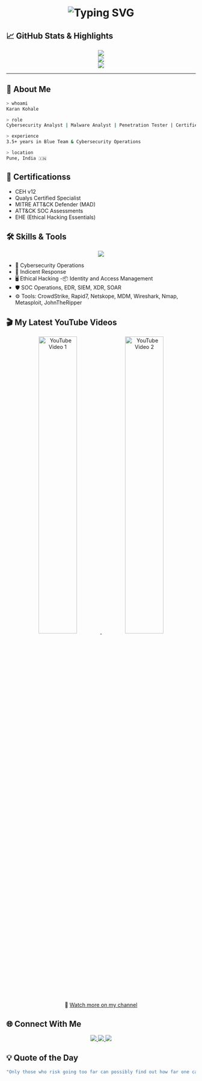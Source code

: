 <!-- Hacker Terminal Animation Start -->
<h1 align="center">
  <img src="https://readme-typing-svg.herokuapp.com?font=Fira+Code&size=24&duration=3000&pause=1000&color=00FF00&center=true&vCenter=true&width=700&lines=Hey+there+%F0%9F%91%8B+I'm+Karan+Kohale;Cybersecurity+Engineer+%7C+YouTuber+%7C+Ethical+Hacker;Welcome+to+my+Digital+Lab+%F0%9F%92%BB;Explore+My+Work+Below" alt="Typing SVG" />
</h1>

## 📈 GitHub Stats & Highlights

<p align="center">
  <img src="https://github-readme-stats.vercel.app/api?username=karankohale&show_icons=true&theme=radical&hide_border=true" />
  <br/>
  <img src="https://github-readme-streak-stats.herokuapp.com/?user=karankohale&theme=radical&hide_border=true" />
  <br/>
  <img src="https://github-readme-stats.vercel.app/api/top-langs/?username=karankohale&layout=compact&theme=radical&hide_border=true" />
</p>

---

## 🧠 About Me

```bash
> whoami
Karan Kohale

> role
Cybersecurity Analyst | Malware Analyst | Penetration Tester | Certified Ethical Hacker

> experience
3.5+ years in Blue Team & Cybersecurity Operations

> location
Pune, India 🇮🇳
```
## 🧾 Certificationss
- CEH v12
- Qualys Certified Specialist
- MITRE ATT&CK Defender (MAD)
- ATT&CK SOC Assessments
- EHE (Ethical Hacking Essentials)

## 🛠️ Skills & Tools
<p align="center"> <img src="https://skillicons.dev/icons?i=linux,bash,python,git,github,vscode,aws,azure,kali,vim" /> </p>

- 🔐 Cybersecurity Operations
- 🧠 Indicent Response
- 🖥️ Ethical Hacking
 -📦 Identity and Access Management
- 🛡️ SOC Operations, EDR, SIEM, XDR, SOAR
- ⚙️ Tools: CrowdStrike, Rapid7, Netskope, MDM, Wireshark, Nmap, Metasploit, JohnTheRipper

## 🎬 My Latest YouTube Videos

<p align="center">
  <a href="https://youtu.be/I8ZM5_twPJc" target="_blank">
    <img src="https://img.youtube.com/vi/I8ZM5_twPJc/hqdefault.jpg" alt="YouTube Video 1" width="45%" />
  </a>
  <a href="https://youtu.be/jSEu_xZlpfo" target="_blank">
    <img src="https://img.youtube.com/vi/jSEu_xZlpfo/hqdefault.jpg" alt="YouTube Video 2" width="45%" />
  </a>
</p>

<p align="center">
  🔗 <a href="https://www.youtube.com/@karankohale" target="_blank">Watch more on my channel</a>
</p>


## 🌐 Connect With Me
<p align="center"> <a href="https://www.linkedin.com/in/karankohale/" target="_blank"> <img src="https://img.shields.io/badge/LinkedIn-0A66C2?style=for-the-badge&logo=linkedin&logoColor=white"/> </a> <a href="https://www.youtube.com/@Anomity" target="_blank"> <img src="https://img.shields.io/badge/Youtube-FF0000?style=for-the-badge&logo=youtube&logoColor=white"/> </a> <a href="https://instagram.com/anomity127001" target="_blank"> <img src="https://img.shields.io/badge/Instagram-E4405F?style=for-the-badge&logo=instagram&logoColor=white"/> </a> </p>

## 💡 Quote of the Day

```bash
"Only those who risk going too far can possibly find out how far one can go." – T.S. Eliot
```

